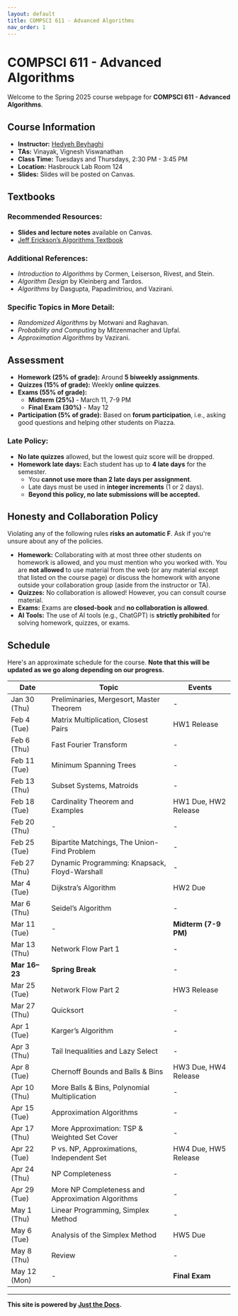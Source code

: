 ```yaml
---
layout: default
title: COMPSCI 611 - Advanced Algorithms
nav_order: 1
---
```


# COMPSCI 611 - Advanced Algorithms
Welcome to the Spring 2025 course webpage for **COMPSCI 611 - Advanced Algorithms**.

## Course Information
- **Instructor:** [Hedyeh Beyhaghi](https://hedyehbeyhaghi.github.io)
- **TAs:** Vinayak, Vignesh Viswanathan
- **Class Time:** Tuesdays and Thursdays, 2:30 PM - 3:45 PM
- **Location:** Hasbrouck Lab Room 124
- **Slides:** Slides will be posted on Canvas.

## Textbooks

### Recommended Resources:
- **Slides and lecture notes** available on Canvas.
- [Jeff Erickson’s Algorithms Textbook](https://jeffe.cs.illinois.edu/teaching/algorithms)

### Additional References:
- *Introduction to Algorithms* by Cormen, Leiserson, Rivest, and Stein.
- *Algorithm Design* by Kleinberg and Tardos.
- *Algorithms* by Dasgupta, Papadimitriou, and Vazirani.

### Specific Topics in More Detail:
- *Randomized Algorithms* by Motwani and Raghavan.
- *Probability and Computing* by Mitzenmacher and Upfal.
- *Approximation Algorithms* by Vazirani.

## Assessment

- **Homework (25% of grade):** Around **5 biweekly assignments**. 
- **Quizzes (15% of grade):** Weekly **online quizzes**. 
- **Exams (55% of grade):**  
  - **Midterm (25%)** - March 11, 7-9 PM  
  - **Final Exam (30%)** - May 12  
- **Participation (5% of grade):** Based on **forum participation**, i.e., asking good questions and helping other students on Piazza.

### Late Policy:
- **No late quizzes** allowed, but the lowest quiz score will be dropped.
- **Homework late days:** Each student has up to **4 late days** for the semester.
  - You **cannot use more than 2 late days per assignment**.
  - Late days must be used in **integer increments** (1 or 2 days).
  - **Beyond this policy, no late submissions will be accepted.**
 
## Honesty and Collaboration Policy

Violating any of the following rules **risks an automatic F**. Ask if you're unsure about any of the policies.

- **Homework:** Collaborating with at most three other students on homework is allowed, and you must mention who you worked with. You are **not allowed** to use material from the web (or any material except that listed on the course page) or discuss the homework with anyone outside your collaboration group (aside from the instructor or TA).
- **Quizzes:** No collaboration is allowed! However, you can consult course material.
- **Exams:** Exams are **closed-book** and **no collaboration is allowed**.
- **AI Tools:** The use of AI tools (e.g., ChatGPT) is **strictly prohibited** for solving homework, quizzes, or exams.   
## Schedule

Here's an approximate schedule for the course. **Note that this will be updated as we go along depending on our progress.**

| Date       | Topic                                      | Events |
|------------|-------------------------------------------|--------|
| Jan 30 (Thu) | Preliminaries, Mergesort, Master Theorem | - |
| Feb 4 (Tue)  | Matrix Multiplication, Closest Pairs     | HW1 Release |
| Feb 6 (Thu)  | Fast Fourier Transform                   | - |
| Feb 11 (Tue) | Minimum Spanning Trees                   | - |
| Feb 13 (Thu) | Subset Systems, Matroids                 | - |
| Feb 18 (Tue) | Cardinality Theorem and Examples         | HW1 Due, HW2 Release |
| Feb 20 (Thu) | - | - |
| Feb 25 (Tue) | Bipartite Matchings, The Union-Find Problem | - |
| Feb 27 (Thu) | Dynamic Programming: Knapsack, Floyd-Warshall | - |
| Mar 4 (Tue)  | Dijkstra’s Algorithm                     | HW2 Due |
| Mar 6 (Thu)  | Seidel’s Algorithm                       | - |
| Mar 11 (Tue) | - | **Midterm (7-9 PM)** |
| Mar 13 (Thu) | Network Flow Part 1                      | - |
| **Mar 16–23** | **Spring Break** | - |
| Mar 25 (Tue) | Network Flow Part 2                      | HW3 Release |
| Mar 27 (Thu) | Quicksort                                | - |
| Apr 1 (Tue)  | Karger’s Algorithm                       | - |
| Apr 3 (Thu)  | Tail Inequalities and Lazy Select       | - |
| Apr 8 (Tue)  | Chernoff Bounds and Balls & Bins       | HW3 Due, HW4 Release |
| Apr 10 (Thu) | More Balls & Bins, Polynomial Multiplication | - |
| Apr 15 (Tue) | Approximation Algorithms                | - |
| Apr 17 (Thu) | More Approximation: TSP & Weighted Set Cover | - |
| Apr 22 (Tue) | P vs. NP, Approximations, Independent Set | HW4 Due, HW5 Release |
| Apr 24 (Thu) | NP Completeness                         | - |
| Apr 29 (Tue) | More NP Completeness and Approximation Algorithms | - |
| May 1 (Thu)  | Linear Programming, Simplex Method     | - |
| May 6 (Tue)  | Analysis of the Simplex Method         | HW5 Due |
| May 8 (Thu)  | Review | - |
| May 12 (Mon) | - | **Final Exam** |
---

**This site is powered by [Just the Docs](https://just-the-docs.github.io/).**
